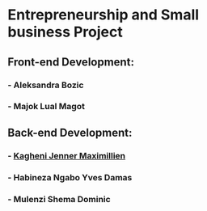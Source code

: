 # Entrepreneurship and Small business Project

## Front-end Development:
### - Aleksandra Bozic
### - Majok Lual Magot

## Back-end Development:
### - <a href="https://github.com/jennermaxim" tagert="_blank">Kagheni Jenner Maximillien</a>
### - Habineza Ngabo Yves Damas
### - Mulenzi Shema Dominic